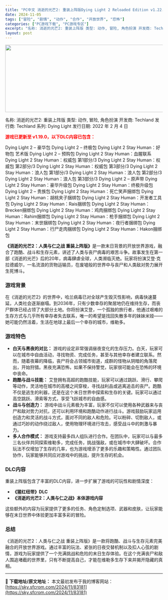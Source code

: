 ```yaml
---
title: "PC中文 消逝的光芒2: 重装上阵版Dying Light 2 Reloaded Edition v1.22.4"
date: 2024-11-05
tags: ["冒险", "剧情", "动作", "合作", "开放世界", "恐怖"]
categories: ["PC游戏下载", "PC游戏专区"]
excerpt: "名称: 消逝的光芒2: 重装上阵版 类型: 动作, 冒险, 角色扮演 开发商: Techland 发行商: Techland 系列: Dying Light 发行日期: 2022 年 2 月 4 日 游戏已更新至 v1.19.0，以下DLC内容已包含： Dying Light 2 – 豪华包 Dyi&hellip;"
layout: post
---
```


<img class="aligncenter size-full wp-image-83182" src="https://sky.sfcrom.com/wp-content/uploads/2024/11/2024110503240248.webp" alt="" width="660" height="215" />

名称: 消逝的光芒2: 重装上阵版
类型: 动作, 冒险, 角色扮演
开发商: Techland
发行商: Techland
系列: Dying Light
发行日期: 2022 年 2 月 4 日

<span style="color: #ff0000;"><strong>游戏已更新至 v1.19.0，以下DLC内容已包含：</strong></span>

Dying Light 2 – 豪华包
Dying Light 2 – 终极包
Dying Light 2 Stay Human：好物包 艺术版
Dying Light 2 – 预购包
Dying Light 2 Stay Human：血腥联系
Dying Light 2 Stay Human：权威包 第1部分/3
Dying Light 2 Stay Human：权威包 第2部分/3
Dying Light 2 Stay Human：权威包 第3部分/3
Dying Light 2 Stay Human：浪人包 第1部分/3
Dying Light 2 Stay Human：浪人包 第2部分/3
Dying Light 2 Stay Human：浪人包 第3部分/3
Dying Light 2 – 原声带
Dying Light 2 Stay Human：豪华升级包
Dying Light 2 Stay Human：终极升级包
Dying Light 2 – 贵族包
Dying Light 2 Stay Human：死亡笑声捆绑包
Dying Light 2 Stay Human：胡桃夹子捆绑包
Dying Light 2 Stay Human：开发者工具包
Dying Light 2 Stay Human：Rais捆绑包
Dying Light 2 Stay Human：Brecken捆绑包
Dying Light 2 Stay Human：鸡肉捆绑包
Dying Light 2 Stay Human：Rahim捆绑包
Dying Light 2 Stay Human：枪手捆绑包
Dying Light 2 Stay Human：末世捆绑包
Dying Light 2 Stay Human：夜行者捆绑包
Dying Light 2 Stay Human：行尸走肉捆绑包
Dying Light 2 Stay Human：Hakon捆绑包

<strong>《消逝的光芒2：人类与仁之战 重装上阵版》</strong>是一款末日背景的开放世界游戏，融合了跑酷、战斗和生存元素，讲述了人类与丧尸病毒的艰苦斗争。故事发生在第一部《消逝的光芒》后的20年，病毒肆虐全球，人类濒临灭绝。玩家将扮演艾登·克拉德威尔，一名流浪的货物运输员，在废墟般的世界中与丧尸和人类敌对势力展开生死博斗。
<h3>游戏背景</h3>
在《消逝的光芒2》的世界中，哈兰病毒已对全球产生毁灭性影响，病毒快速蔓延，人类社会逐渐崩塌。到2036年，只有少数幸存的聚居地仍在维持生存，而丧尸群体已经占领了大部分土地。你将扮演艾登，一个孤独的旅行者，他通过艰难的生存方式与几乎所有幸存者失去联系，唯一的希望是找回失散多年的妹妹米娅——她可能仍然活着，生活在地球上最后一个幸存的城市，维勒多。
<h3>游戏特色</h3>
<ul>
 	<li><strong>白天与黑夜的对比：</strong> 游戏的设定非常强调昼夜变化的生存压力。白天，玩家可以在城市中自由活动，寻找物资、完成任务，甚至与其他幸存者建立联系。然而，随着夜幕的降临，丧尸将会占领城市街道，成群的怪物从阴暗的角落爬出，开始狩猎。黑夜充满恐怖，如果不保持警觉，玩家很可能会在恐怖的环境中丧命。</li>
 	<li><strong>跑酷与战斗技能：</strong> 艾登拥有高超的跑酷技能，玩家可以通过跳跃、滑行、攀爬等动作，灵活地在城市的高楼之间穿梭，寻找战利品或逃离追击的丧尸。跑酷不仅是逃生的利器，还是在这个末日世界中探索和生存的关键。玩家可以通过高空跳跃、滑索等方式，享受飞跃城市的自由感。</li>
 	<li><strong>战斗与创造力：</strong> 游戏中战斗元素极为丰富，玩家不仅可以使用各种武器来与丧尸和敌对势力对抗，还可以利用环境和跑酷动作进行战斗。游戏鼓励玩家运用创造力和灵活的战斗方式，面对不同的敌人和危险。可以粉碎、切割敌人，或通过巧妙的动作绕过敌人，使用物理环境进行攻击，感受战斗中的刺激与暴力。</li>
 	<li><strong>多人合作模式：</strong> 游戏支持最多四人组队进行合作。在团队中，玩家可以与最多三名伙伴共同探索维勒多，完成任务，挑战强敌，或在城市中大肆破坏。合作玩法不仅增加了生存的几率，也为游戏增添了更多的乐趣和策略性。通过团队协作，玩家能够共同应对游戏中的挑战，提升生存的机会。</li>
</ul>
<h3>DLC内容</h3>
重装上阵版包含了丰富的DLC内容，进一步扩展了游戏的可玩性和剧情深度：
<ul>
 	<li><strong>《猩红纽带》DLC</strong></li>
 	<li><strong>《消逝的光芒2：人类与仁之战》本体游戏内容</strong></li>
</ul>
这些额外的内容为玩家提供了更多的任务、角色定制选项、武器和皮肤，让玩家能够在末日世界中体验更加丰富多彩的冒险。
<h3>总结</h3>
《消逝的光芒2：人类与仁之战 重装上阵版》是一款将跑酷、战斗与生存元素完美融合的开放世界游戏。通过丰富的玩法、紧张的日夜交替机制以及扣人心弦的剧情，游戏为玩家提供了一个充满挑战和危险的末日生存体验。在这个充满丧尸和敌人围追堵截的世界里，只有不断提高自己，才能在维勒多生存下来并揭开隐藏的真相。

---
📖 **下载地址/原文地址：** 本文最初发布于我的博客网站：[https://sky.sfcrom.com/2024/11/83181](https://sky.sfcrom.com/2024/11/83181)
